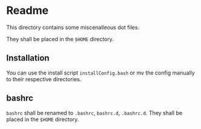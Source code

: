 # Readme

This directory contains some miscenalleous dot files.

They shall be placed in the `$HOME` directory. 

## Installation 

You can use the install script  `installConfig.bash` or mv the config manually to their respective directories.

## bashrc

`bashrc` shall be renamed to `.bashrc`, `bashrc.d`, `.bashrc.d`. They shall be placed in the `$HOME` directory.


